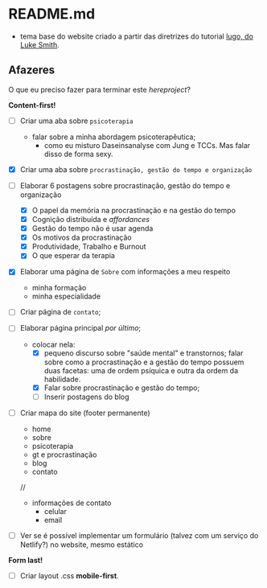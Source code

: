 # README.md

- tema base do website criado a partir das diretrizes do tutorial [lugo, do Luke Smith](https://github.com/LukeSmithxyz/lugo).

## Afazeres

O que eu preciso fazer para terminar este _hereproject_?

**Content-first!**
- [ ] Criar uma aba sobre `psicoterapia` 
	- falar sobre a minha abordagem psicoterapêutica;
		- como eu misturo Daseinsanalyse com Jung e TCCs. Mas falar disso de forma sexy.
- [X] Criar uma aba sobre `procrastinação, gestão do tempo e organização`
- [ ] Elaborar 6 postagens sobre procrastinação, gestão do tempo e organização
	- [X] O papel da memória na procrastinação e na gestão do tempo
	- [X] Cognição distribuída e _affordances_
	- [X] Gestão do tempo não é usar agenda
	- [X] Os motivos da procrastinação 
	- [X] Produtividade, Trabalho e Burnout 
	- [X] O que esperar da terapia
- [X] Elaborar uma página de `Sobre` com informações a meu respeito
	- minha formação
	- minha especialidade
- [ ] Criar página de `contato`;
- [ ] Elaborar página principal _por último_;
	- colocar nela: 
		- [X] pequeno discurso sobre "saúde mental" e transtornos; falar sobre como a procrastinação e a gestão do tempo possuem duas facetas: uma de ordem psíquica e outra da ordem da habilidade.
		- [X] Falar sobre procrastinação e gestão do tempo;
		- [ ] Inserir postagens do blog

- [ ] Criar mapa do site (footer permanente)
	- home
	- sobre
	- psicoterapia
	- gt e procrastinação
	- blog
	- contato

	//

	- informações de contato
		- celular
		- email

- [ ] Ver se é possível implementar um formulário (talvez com um serviço do Netlify?) no website, mesmo estático

**Form last!**
- [ ] Criar layout .css **mobile-first**.
